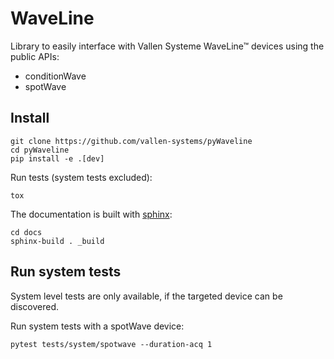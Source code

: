 # WaveLine

Library to easily interface with Vallen Systeme WaveLine™ devices using the public APIs:

- conditionWave
- spotWave

## Install

```
git clone https://github.com/vallen-systems/pyWaveline
cd pyWaveline
pip install -e .[dev]
```

Run tests (system tests excluded):

```
tox
```

The documentation is built with [sphinx](https://www.sphinx-doc.org):

```
cd docs
sphinx-build . _build
```

## Run system tests

System level tests are only available, if the targeted device can be discovered.

Run system tests with a spotWave device:
```
pytest tests/system/spotwave --duration-acq 1
```
